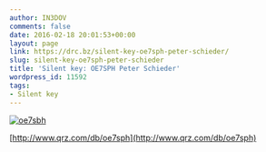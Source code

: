 ```yaml
---
author: IN3DOV
comments: false
date: 2016-02-18 20:01:53+00:00
layout: page
link: https://drc.bz/silent-key-oe7sph-peter-schieder/
slug: silent-key-oe7sph-peter-schieder
title: 'Silent key: OE7SPH Peter Schieder'
wordpress_id: 11592
tags:
- Silent key
---
```


[![oe7sbh](https://drc.bz/wp-content/uploads/2016/02/oe7sbh.jpg)](https://drc.bz/wp-content/uploads/2016/02/oe7sbh.jpg)

[http://www.qrz.com/db/oe7sph](http://www.qrz.com/db/oe7sph)

